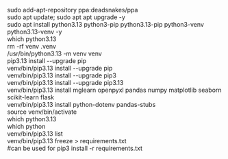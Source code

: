 sudo add-apt-repository ppa:deadsnakes/ppa  
sudo apt update; sudo apt apt upgrade \-y  
sudo apt install python3.13 python3-pip python3.13-pip python3-venv python3.13-venv \-y  
which python3.13  
rm \-rf venv .venv  
/usr/bin/python3.13 \-m venv venv  
pip3.13 install --upgrade pip  
venv/bin/pip3.13 install --upgrade pip  
venv/bin/pip3.13 install --upgrade pip3  
venv/bin/pip3.13 install --upgrade pip3.13  
venv/bin/pip3.13 install mglearn openpyxl pandas numpy matplotlib seaborn scikit-learn flask  
venv/bin/pip3.13 install python-dotenv pandas-stubs  
source venv/bin/activate  
which python3.13  
which python  
venv/bin/pip3.13 list  
venv/bin/pip3.13 freeze \> requirements.txt  
\#can be used for pip3 install \-r requirements.txt

